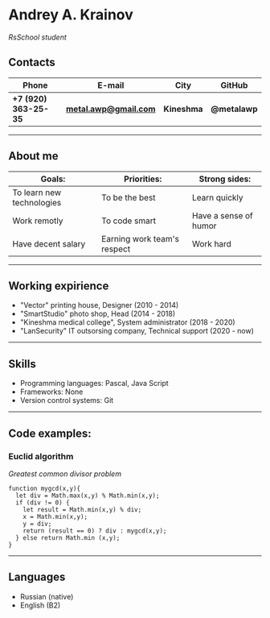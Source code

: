 # Andrey A. Krainov

_RsSchool student_

## Contacts

| Phone                  | E-mail                  | City         | GitHub        |
| ---------------------- | ----------------------- | ------------ | ------------- |
| **+7 (920) 363-25-35** | **metal.awp@gmail.com** | **Kineshma** | **@metalawp** |

---

## About me

| Goals:                    | Priorities:                 | Strong sides:         |
| ------------------------- | --------------------------- | --------------------- |
| To learn new technologies | To be the best              | Learn quickly         |
| Work remotly              | To code smart               | Have a sense of humor |
| Have decent salary        | Earning work team's respect | Work hard             |

---

## Working expirience

- "Vector" printing house, Designer (2010 - 2014)
- "SmartStudio" photo shop, Head (2014 - 2018)
- "Kineshma medical college", System administrator (2018 - 2020)
- "LanSecurity" IT outsorsing company, Technical support (2020 - now)

---

## Skills

- Programming languages: Pascal, Java Script
- Frameworks: None
- Version control systems: Git

---

## Code examples:

### Euclid algorithm

_Greatest common divisor problem_

```
function mygcd(x,y){
  let div = Math.max(x,y) % Math.min(x,y);
  if (div != 0) {
    let result = Math.min(x,y) % div;
    x = Math.min(x,y);
    y = div;
    return (result == 0) ? div : mygcd(x,y);
  } else return Math.min (x,y);
}
```

---

## Languages

- Russian (native)
- English (B2)
